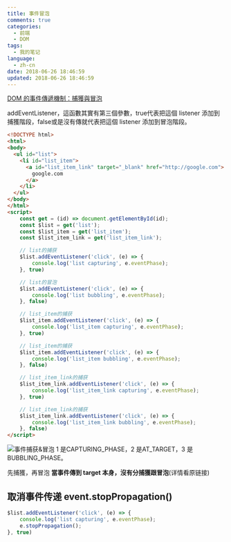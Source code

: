 ```yaml
---
title: 事件冒泡
comments: true
categories:
  - 前端
  - DOM
tags:
  - 我的笔记
language:
  - zh-cn
date: 2018-06-26 18:46:59
updated: 2018-06-26 18:46:59
---
```

[DOM 的事件傳遞機制：捕獲與冒泡](https://blog.techbridge.cc/2017/07/15/javascript-event-propagation/)

addEventListener，這函數其實有第三個參數，true代表把這個 listener 添加到捕獲階段，false或是沒有傳就代表把這個 listener 添加到冒泡階段。
```html
<!DOCTYPE html>
<html>
<body>
  <ul id="list">
    <li id="list_item">
      <a id="list_item_link" target="_blank" href="http://google.com">
        google.com
      </a>
    </li>
  </ul>
</body>
</html>
<script>
    const get = (id) => document.getElementById(id);
    const $list = get('list');
    const $list_item = get('list_item');
    const $list_item_link = get('list_item_link');

    // list的捕获
    $list.addEventListener('click', (e) => {
        console.log('list capturing', e.eventPhase);
    }, true)

    // list的冒泡
    $list.addEventListener('click', (e) => {
        console.log('list bubbling', e.eventPhase);
    }, false)

    // list_item的捕获
    $list_item.addEventListener('click', (e) => {
        console.log('list_item capturing', e.eventPhase);
    }, true)

    // list_item的捕获
    $list_item.addEventListener('click', (e) => {
        console.log('list_item bubbling', e.eventPhase);
    }, false)

    // list_item_link的捕获
    $list_item_link.addEventListener('click', (e) => {
        console.log('list_item_link capturing', e.eventPhase);
    }, true)

    // list_item_link的捕获
    $list_item_link.addEventListener('click', (e) => {
        console.log('list_item_link bubbling', e.eventPhase);
    }, false)
</script>
```

![事件捕获&冒泡](/images/事件捕获&冒泡.png)
1 是CAPTURING_PHASE，2 是AT_TARGET，3 是BUBBLING_PHASE。

先捕獲，再冒泡
**當事件傳到 target 本身，沒有分捕獲跟冒泡**(详情看原链接)

## 取消事件传递 event.stopPropagation()
```js
$list.addEventListener('click', (e) => {
    console.log('list capturing', e.eventPhase);
    e.stopPropagation();
}, true)
```
